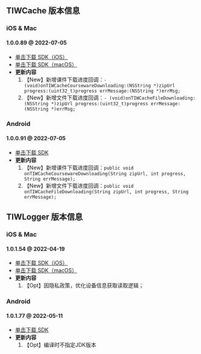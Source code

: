 ## TIWCache 版本信息

### iOS & Mac

#### 1.0.0.89 @ 2022-07-05
* [单击下载 SDK（iOS）](https://res.qcloudclass.com/iOS/TIWCache/sdk/ios/1.0.0.89/TIWCache_1.0.0.89.zip)
* [单击下载 SDK（macOS）](https://res.qcloudclass.com/iOS/TIWCache/sdk/mac/1.0.0.89/TIWCache_Mac_1.0.0.89.zip)
* **更新内容**
	1. 【New】新增课件下载进度回调：`- (void)onTIWCacheCoursewareDownloading:(NSString *)zipUrl progress:(uint32_t)progress errMessage:(NSString *)errMsg;`
	2. 【New】新增文件下载进度回调：`- (void)onTIWCacheFileDownloading:(NSString *)zipUrl progress:(uint32_t)progress errMessage:(NSString *)errMsg;`


### Android

#### 1.0.0.91 @ 2022-07-05
* [单击下载 SDK](https://res.qcloudclass.com/Android/TIWCache/sdk/android/TIWCache_1.0.0.91.zip)
* **更新内容**
	1. 【New】新增课件下载进度回调：`public void onTIWCacheCoursewareDownloading(String zipUrl, int progress, String errMessage);`
	2. 【New】新增文件下载进度回调：`public void onTIWCacheFileDownloading(String zipUrl, int progress, String errMessage);`


## TIWLogger 版本信息

### iOS & Mac

#### 1.0.1.54 @ 2022-04-19
* [单击下载 SDK（iOS）](https://res.qcloudclass.com/iOS/TIWLogger/sdk/ios/1.0.1.54/TIWLogger_1.0.1.54.zip)
* [单击下载 SDK（macOS）](https://res.qcloudclass.com/iOS/TIWLogger/sdk/mac/1.0.1.54/TIWLogger_Mac_1.0.1.54.zip)
* **更新内容**
	1. 【Opt】因隐私政策，优化设备信息获取读取逻辑；




### Android
#### 1.0.1.77 @ 2022-05-11
* [单击下载 SDK](https://res.qcloudclass.com/Android/TIWLogger/sdk/android/TIWLogger_1.0.1.77.zip)
* **更新内容**
	1. 【Opt】编译时不指定JDK版本

